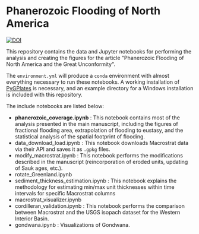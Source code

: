 # Phanerozoic Flooding of North America

[![DOI](https://zenodo.org/badge/666557676.svg)](https://zenodo.org/badge/latestdoi/666557676)

This repository contains the data and Jupyter notebooks for performing the analysis and
creating the figures for the article "Phanerozoic Flooding of North America and the
Great Unconformity".

The `environment.yml` will produce a `conda` environment with almost everything
necessary to run these notebooks. A working installation of
[PyGPlates](https://www.gplates.org/docs/pygplates/) is necessary, and an example
directory for a Windows installation is included with this repository.

The include notebooks are listed below:
- **phanerozoic_coverage.ipynb** : This notebook contains most of the analysis presented
  in the main manuscript, including the figures of fractional flooding area,
  extrapolation of flooding to eustasy, and the statistical analysis of the spatial
  footprint of flooding.
- data_download_load.ipynb : This notebook downloads Macrostrat data via their API and
  saves it as `.gpkg` files.
- modify_macrostrat.ipynb : This notebook performs the modifications described in the
  manuscript (reincorporation of eroded units, updating of Sauk ages, etc.).
- rotate_Greenland.ipynb
- sediment_thickness_estimation.ipynb : This notebook explains the methodology for
  estimating min/max unit thicknesses within time intervals for specific Macrostrat
  columns
- macrostrat_visualizer.ipynb
- cordilleran_validation.ipynb : This notebook performs the comparison between
  Macrostrat and the USGS isopach dataset for the Western Interior Basin.
- gondwana.ipynb : Visualizations of Gondwana.
